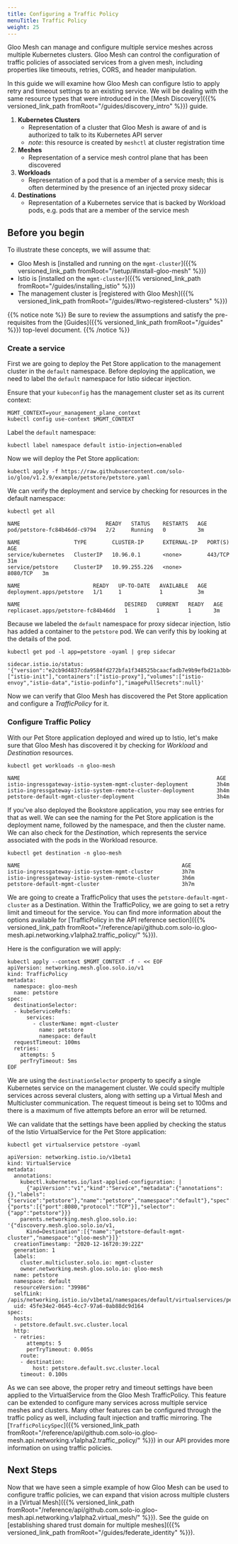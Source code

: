 ```yaml
---
title: Configuring a Traffic Policy
menuTitle: Traffic Policy
weight: 25
---
```


Gloo Mesh can manage and configure multiple service meshes across multiple Kubernetes clusters. Gloo Mesh can control the configuration of traffic policies of associated services from a given mesh, including properties like timeouts, retries, CORS, and header manipulation.

In this guide we will examine how Gloo Mesh can configure Istio to apply retry and timeout settings to an existing service. We will be dealing with the same resource types that were introduced in the [Mesh Discovery]({{% versioned_link_path fromRoot="/guides/discovery_intro" %}}) guide.

1. **Kubernetes Clusters**
    - Representation of a cluster that Gloo Mesh is aware of and is authorized to talk to its Kubernetes API server
    - *note*: this resource is created by `meshctl` at cluster registration time
2. **Meshes**
    - Representation of a service mesh control plane that has been discovered 
3. **Workloads**
    - Representation of a pod that is a member of a service mesh; this is often determined by the presence of an injected proxy sidecar
4. **Destinations**
    - Representation of a Kubernetes service that is backed by Workload pods, e.g. pods that are a member of the service mesh


## Before you begin
To illustrate these concepts, we will assume that:

* Gloo Mesh is [installed and running on the `mgmt-cluster`]({{% versioned_link_path fromRoot="/setup/#install-gloo-mesh" %}})
* Istio is [installed on the `mgmt-cluster`]({{% versioned_link_path fromRoot="/guides/installing_istio" %}})
* The management cluster is [registered with Gloo Mesh]({{% versioned_link_path fromRoot="/guides/#two-registered-clusters" %}})


{{% notice note %}}
Be sure to review the assumptions and satisfy the pre-requisites from the [Guides]({{% versioned_link_path fromRoot="/guides" %}}) top-level document.
{{% /notice %}}

### Create a service

First we are going to deploy the Pet Store application to the management cluster in the `default` namespace. Before deploying the application, we need to label the `default` namespace for Istio sidecar injection.

Ensure that your `kubeconfig` has the management cluster set as its current context:

```shell
MGMT_CONTEXT=your_management_plane_context
kubectl config use-context $MGMT_CONTEXT
```

Label the `default` namespace:

```shell
kubectl label namespace default istio-injection=enabled
```

Now we will deploy the Pet Store application:

```shell
kubectl apply -f https://raw.githubusercontent.com/solo-io/gloo/v1.2.9/example/petstore/petstore.yaml
```

We can verify the deployment and service by checking for resources in the default namespace:

```shell
kubectl get all
```

```shell
NAME                           READY   STATUS    RESTARTS   AGE
pod/petstore-fc84b46dd-c9794   2/2     Running   0          3m

NAME                 TYPE        CLUSTER-IP      EXTERNAL-IP   PORT(S)    AGE
service/kubernetes   ClusterIP   10.96.0.1       <none>        443/TCP    31m
service/petstore     ClusterIP   10.99.255.226   <none>        8080/TCP   3m

NAME                       READY   UP-TO-DATE   AVAILABLE   AGE
deployment.apps/petstore   1/1     1            1           3m

NAME                                 DESIRED   CURRENT   READY   AGE
replicaset.apps/petstore-fc84b46dd   1         1         1       3m
```

Because we labeled the `default` namespace for proxy sidecar injection, Istio has added a container to the `petstore` pod. We can verify this by looking at the details of the pod.

```shell
kubectl get pod -l app=petstore -oyaml | grep sidecar
```

```shell
sidecar.istio.io/status: '{"version":"e2cb9d4837cda9584fd272bfa1f348525bcaacfadb7e9b9efbd21a3bb44ad7a1","initContainers":["istio-init"],"containers":["istio-proxy"],"volumes":["istio-envoy","istio-data","istio-podinfo"],"imagePullSecrets":null}'
```

Now we can verify that Gloo Mesh has discovered the Pet Store application and configure a *TrafficPolicy* for it.

### Configure Traffic Policy

With our Pet Store application deployed and wired up to Istio, let's make sure that Gloo Mesh has discovered it by checking for *Workload* and *Destination* resources.

```shell
kubectl get workloads -n gloo-mesh
```

```shell
NAME                                                              AGE
istio-ingressgateway-istio-system-mgmt-cluster-deployment         3h4m
istio-ingressgateway-istio-system-remote-cluster-deployment       3h4m
petstore-default-mgmt-cluster-deployment                          3h4m
```

If you've also deployed the Bookstore application, you may see entries for that as well. We can see the naming for the Pet Store application is the deployment name, followed by the namespace, and then the cluster name. We can also check for the *Destination*, which represents the service associated with the pods in the Workload resource.

```shell
kubectl get destination -n gloo-mesh
```

```shell
NAME                                                   AGE
istio-ingressgateway-istio-system-mgmt-cluster         3h7m
istio-ingressgateway-istio-system-remote-cluster       3h6m
petstore-default-mgmt-cluster                          3h7m
```

We are going to create a TrafficPolicy that uses the `petstore-default-mgmt-cluster` as a Destination. Within the TrafficPolicy, we are going to set a retry limit and timeout for the service. You can find more information about the options available for [TrafficPolicy in the API reference section]({{% versioned_link_path fromRoot="/reference/api/github.com.solo-io.gloo-mesh.api.networking.v1alpha2.traffic_policy/" %}}).

Here is the configuration we will apply:

```shell
kubectl apply --context $MGMT_CONTEXT -f - << EOF
apiVersion: networking.mesh.gloo.solo.io/v1
kind: TrafficPolicy
metadata:
  namespace: gloo-mesh
  name: petstore
spec:
  destinationSelector:
  - kubeServiceRefs:
      services:
        - clusterName: mgmt-cluster
          name: petstore
          namespace: default
  requestTimeout: 100ms
  retries:
    attempts: 5
    perTryTimeout: 5ms
EOF
```

We are using the `destinationSelector` property to specify a single Kubernetes service on the management cluster. We could specify multiple services across several clusters, along with setting up a Virtual Mesh and Multicluster communication. The request timeout is being set to 100ms and there is a maximum of five attempts before an error will be returned.

We can validate that the settings have been applied by checking the status of the Istio VirtualService for the Pet Store application:

```shell
kubectl get virtualservice petstore -oyaml
```

```shell
apiVersion: networking.istio.io/v1beta1
kind: VirtualService
metadata:
  annotations:
    kubectl.kubernetes.io/last-applied-configuration: |
      {"apiVersion":"v1","kind":"Service","metadata":{"annotations":{},"labels":{"service":"petstore"},"name":"petstore","namespace":"default"},"spec":{"ports":[{"port":8080,"protocol":"TCP"}],"selector":{"app":"petstore"}}}
    parents.networking.mesh.gloo.solo.io: '{"discovery.mesh.gloo.solo.io/v1,
      Kind=Destination":[{"name":"petstore-default-mgmt-cluster","namespace":"gloo-mesh"}]}'
  creationTimestamp: "2020-12-16T20:39:22Z"
  generation: 1
  labels:
    cluster.multicluster.solo.io: mgmt-cluster
    owner.networking.mesh.gloo.solo.io: gloo-mesh
  name: petstore
  namespace: default
  resourceVersion: "39986"
  selfLink: /apis/networking.istio.io/v1beta1/namespaces/default/virtualservices/petstore
  uid: 45fe34e2-0645-4cc7-97a6-0ab88dc9d164
spec:
  hosts:
  - petstore.default.svc.cluster.local
  http:
  - retries:
      attempts: 5
      perTryTimeout: 0.005s
    route:
    - destination:
        host: petstore.default.svc.cluster.local
    timeout: 0.100s
```

As we can see above, the proper retry and timeout settings have been applied to the VirtualService from the Gloo Mesh TrafficPolicy. This feature can be extended to configure many services across multiple service meshes and clusters. Many other features can be configured through the traffic policy as well, including fault injection and traffic mirroring. The [`TrafficPolicySpec`]({{% versioned_link_path fromRoot="/reference/api/github.com.solo-io.gloo-mesh.api.networking.v1alpha2.traffic_policy/" %}}) in our API provides more information on using traffic policies.

## Next Steps

Now that we have seen a simple example of how Gloo Mesh can be used to configure traffic policies, we can expand that vision across multiple clusters in a [Virtual Mesh]({{% versioned_link_path fromRoot="/reference/api/github.com.solo-io.gloo-mesh.api.networking.v1alpha2.virtual_mesh/" %}}). See the guide on [establishing shared trust domain for multiple meshes]({{% versioned_link_path fromRoot="/guides/federate_identity" %}}).
